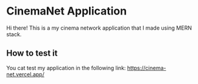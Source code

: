 # CinemaNet Application

Hi there! This is a my cinema network application that I made using MERN stack.

## How to test it

You cat test my application in the following link: https://cinema-net.vercel.app/
